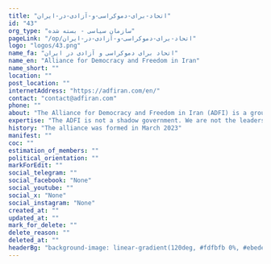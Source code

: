 ```yaml
---
title: "اتحاد-برای-دموکراسی-و-آزادی-در-ایران"
id: "43"
org_type: "سازمان سیاسی - بسته شده"
pageLink: "/op/اتحاد-برای-دموکراسی-و-آزادی-در-ایران"
logo: "logos/43.png"
name_fa: "اتحاد برای دموکراسی و آزادی در ایران"
name_en: "Alliance for Democracy and Freedom in Iran"
name_short: ""
location: ""
post_location: ""
internetAddress: "https://adfiran.com/en/"
contact: "contact@adfiran.com"
phone: ""
about: "The Alliance for Democracy and Freedom in Iran (ADFI) is a group of Iranian dissident figures who have come together to oppose the Islamic Republic of Iran and promote a democratic transition in the country.The group was formed in February 2023 and has since released a 'Charter of Solidarity and Alliance for Freedom' outlining its core values and goals."
expertise: "The ADFI is not a shadow government. We are not the leaders of the Iranian people, but we seek to reflect and pursue their demands."
history: "The alliance was formed in March 2023"
manifest: ""
coc: ""
estimation_of_members: ""
political_orientation: ""
markForEdit: ""
social_telegram: ""
social_facebook: "None"
social_youtube: ""
social_x: "None"
social_instagram: "None"
created_at: ""
updated_at: ""
mark_for_delete: ""
delete_reason: ""
deleted_at: ""
headerBg: "background-image: linear-gradient(120deg, #fdfbfb 0%, #ebedee 100%);"
---
```

